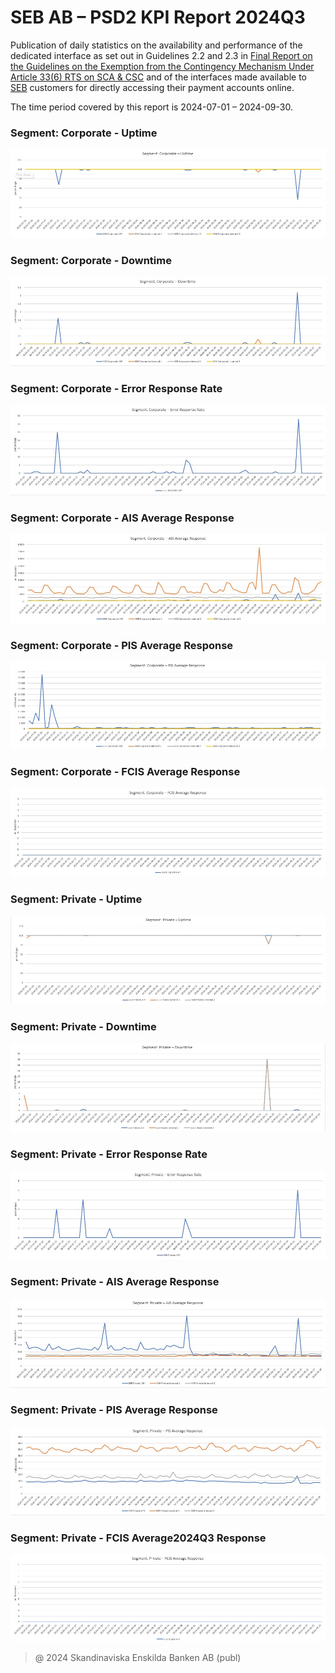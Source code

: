 # SEB AB – PSD2 KPI Report 2024Q3

Publication of daily statistics on the availability and performance of the dedicated interface as set out in Guidelines 2.2 and 2.3 in [Final Report on the Guidelines on the Exemption from the Contingency Mechanism Under Article 33(6) RTS on SCA & CSC](https://eba.europa.eu/sites/default/documents/files/documents/10180/2250578/4e3b9449-ecf9-4756-8006-cbbe74db6d03/Final%20Report%20on%20Guidelines%20on%20the%20exemption%20to%20the%20fall%20back.pdf?retry=1) and of the interfaces made available to [SEB](https://sebgroup.com) customers for directly accessing their payment accounts online.

The time period covered by this report is 2024-07-01 – 2024-09-30.


### Segment: Corporate - Uptime
![corporate_uptime][corporate_uptime]
### Segment: Corporate - Downtime
![corporate_downtime][corporate_downtime]
### Segment: Corporate - Error Response Rate
![corporate_error][corporate_error]
### Segment: Corporate - AIS Average Response
![corporate_ais][corporate_ais]
### Segment: Corporate - PIS Average Response
![corporate_pis][corporate_pis]
### Segment: Corporate - FCIS Average Response
![corporate_fcis][corporate_fcis]
### Segment: Private - Uptime
![private_uptime][private_uptime]
### Segment: Private - Downtime
![private_downtime][private_downtime]
### Segment: Private - Error Response Rate
![private_error][private_error]
### Segment: Private - AIS Average Response
![private_ais][private_ais]
### Segment: Private - PIS Average Response
![private_pis][private_pis]
### Segment: Private - FCIS Average2024Q3 Response
![private_fcis][private_fcis]


[corporate_uptime]: ./archive/2024Q3/SEB_PSD2_KPI_Report_Q3_2024_1.jpg
[corporate_downtime]: ./archive/2024Q3/SEB_PSD2_KPI_Report_Q3_2024_2.jpg
[corporate_error]: ./archive/2024Q3/SEB_PSD2_KPI_Report_Q3_2024_3.jpg
[corporate_ais]: ./archive/2024Q3/SEB_PSD2_KPI_Report_Q3_2024_4.jpg
[corporate_pis]: ./archive/2024Q3/SEB_PSD2_KPI_Report_Q3_2024_5.jpg
[corporate_fcis]: ./archive/2024Q3/SEB_PSD2_KPI_Report_Q3_2024_6.jpg
[private_uptime]: ./archive/2024Q3/SEB_PSD2_KPI_Report_Q3_2024_7.jpg
[private_downtime]: ./archive/2024Q3/SEB_PSD2_KPI_Report_Q3_2024_8.jpg
[private_error]: ./archive/2024Q3/SEB_PSD2_KPI_Report_Q3_2024_9.jpg
[private_ais]: ./archive/2024Q3/SEB_PSD2_KPI_Report_Q3_2024_10.jpg
[private_pis]: ./archive/2024Q3/SEB_PSD2_KPI_Report_Q3_2024_11.jpg
[private_fcis]: ./archive/2024Q3/SEB_PSD2_KPI_Report_Q3_2024_12.jpg
> @ 2024 Skandinaviska Enskilda Banken AB (publ)
